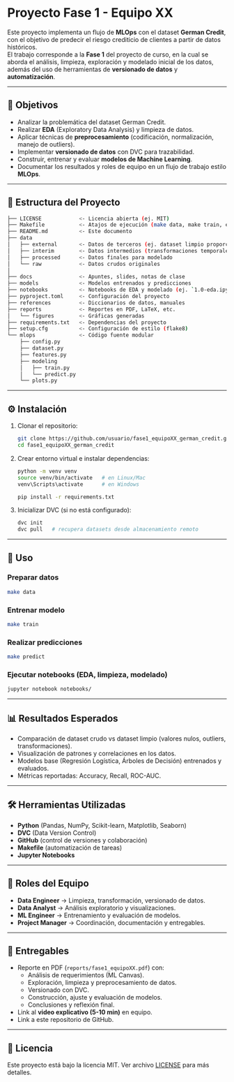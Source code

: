 # Proyecto Fase 1 - Equipo XX

Este proyecto implementa un flujo de **MLOps** con el dataset **German Credit**, 
con el objetivo de predecir el riesgo crediticio de clientes a partir de datos históricos.  
El trabajo corresponde a la **Fase 1** del proyecto de curso, en la cual se aborda el análisis, 
limpieza, exploración y modelado inicial de los datos, además del uso de herramientas de 
**versionado de datos** y **automatización**.

---

## 🎯 Objetivos
- Analizar la problemática del dataset German Credit.
- Realizar **EDA** (Exploratory Data Analysis) y limpieza de datos.
- Aplicar técnicas de **preprocesamiento** (codificación, normalización, manejo de outliers).
- Implementar **versionado de datos** con DVC para trazabilidad.
- Construir, entrenar y evaluar **modelos de Machine Learning**.
- Documentar los resultados y roles de equipo en un flujo de trabajo estilo **MLOps**.

---

## 📂 Estructura del Proyecto
```bash
├── LICENSE            <- Licencia abierta (ej. MIT)
├── Makefile           <- Atajos de ejecución (make data, make train, etc.)
├── README.md          <- Este documento
├── data
│   ├── external       <- Datos de terceros (ej. dataset limpio proporcionado)
│   ├── interim        <- Datos intermedios (transformaciones temporales)
│   ├── processed      <- Datos finales para modelado
│   └── raw            <- Datos crudos originales
│
├── docs               <- Apuntes, slides, notas de clase
├── models             <- Modelos entrenados y predicciones
├── notebooks          <- Notebooks de EDA y modelado (ej. `1.0-eda.ipynb`)
├── pyproject.toml     <- Configuración del proyecto
├── references         <- Diccionarios de datos, manuales
├── reports            <- Reportes en PDF, LaTeX, etc.
│   └── figures        <- Gráficas generadas
├── requirements.txt   <- Dependencias del proyecto
├── setup.cfg          <- Configuración de estilo (flake8)
└── mlops              <- Código fuente modular
    ├── config.py
    ├── dataset.py
    ├── features.py
    ├── modeling
    │   ├── train.py
    │   └── predict.py
    └── plots.py
```

---

## ⚙️ Instalación
1. Clonar el repositorio:
   ```bash
   git clone https://github.com/usuario/fase1_equipoXX_german_credit.git
   cd fase1_equipoXX_german_credit
   ```

2. Crear entorno virtual e instalar dependencias:
   ```bash
   python -m venv venv
   source venv/bin/activate   # en Linux/Mac
   venv\Scripts\activate      # en Windows

   pip install -r requirements.txt
   ```

3. Inicializar DVC (si no está configurado):
   ```bash
   dvc init
   dvc pull   # recupera datasets desde almacenamiento remoto
   ```

---

## 🚀 Uso

### Preparar datos
```bash
make data
```

### Entrenar modelo
```bash
make train
```

### Realizar predicciones
```bash
make predict
```

### Ejecutar notebooks (EDA, limpieza, modelado)
```bash
jupyter notebook notebooks/
```

---

## 📊 Resultados Esperados
- Comparación de dataset crudo vs dataset limpio (valores nulos, outliers, transformaciones).
- Visualización de patrones y correlaciones en los datos.
- Modelos base (Regresión Logística, Árboles de Decisión) entrenados y evaluados.
- Métricas reportadas: Accuracy, Recall, ROC-AUC.

---

## 🛠️ Herramientas Utilizadas
- **Python** (Pandas, NumPy, Scikit-learn, Matplotlib, Seaborn)
- **DVC** (Data Version Control)
- **GitHub** (control de versiones y colaboración)
- **Makefile** (automatización de tareas)
- **Jupyter Notebooks**

---

## 👥 Roles del Equipo
- **Data Engineer** → Limpieza, transformación, versionado de datos.  
- **Data Analyst** → Análisis exploratorio y visualizaciones.  
- **ML Engineer** → Entrenamiento y evaluación de modelos.  
- **Project Manager** → Coordinación, documentación y entregables.  

---

## 📑 Entregables
- Reporte en PDF (`reports/fase1_equipoXX.pdf`) con:
  - Análisis de requerimientos (ML Canvas).
  - Exploración, limpieza y preprocesamiento de datos.
  - Versionado con DVC.
  - Construcción, ajuste y evaluación de modelos.
  - Conclusiones y reflexión final.
- Link al **video explicativo (5-10 min)** en equipo.
- Link a este repositorio de GitHub.

---

## 📜 Licencia
Este proyecto está bajo la licencia MIT. Ver archivo [LICENSE](LICENSE) para más detalles.
